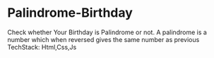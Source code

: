 # Palindrome-Birthday
Check whether Your Birthday is Palindrome or not. 
A palindrome is a number which when reversed gives the same number as previous
TechStack: Html,Css,Js
